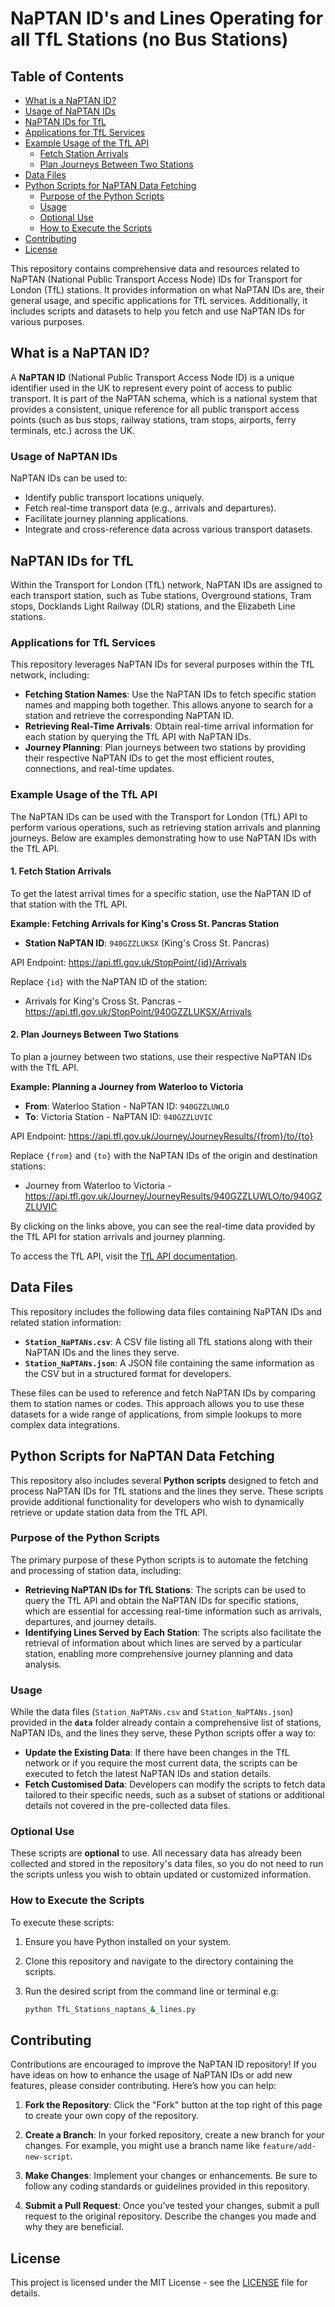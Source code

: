 # NaPTAN ID's and Lines Operating for all TfL Stations (no Bus Stations)

## Table of Contents

- [What is a NaPTAN ID?](#what-is-a-naptan-id)
- [Usage of NaPTAN IDs](#usage-of-naptan-ids)
- [NaPTAN IDs for TfL](#naptan-ids-for-tfl)
- [Applications for TfL Services](#applications-for-tfl-services)
- [Example Usage of the TfL API](#example-usage-of-the-tfl-api)
  - [Fetch Station Arrivals](#fetch-station-arrivals)
  - [Plan Journeys Between Two Stations](#plan-journeys-between-two-stations)
- [Data Files](#data-files)
- [Python Scripts for NaPTAN Data Fetching](#python-scripts-for-naptan-data-fetching)
  - [Purpose of the Python Scripts](#purpose-of-the-python-scripts)
  - [Usage](#usage)
  - [Optional Use](#optional-use)
  - [How to Execute the Scripts](#how-to-execute-the-scripts)
- [Contributing](#contributing)
- [License](#license)


This repository contains comprehensive data and resources related to NaPTAN (National Public Transport Access Node) IDs for Transport for London (TfL) stations. It provides information on what NaPTAN IDs are, their general usage, and specific applications for TfL services. Additionally, it includes scripts and datasets to help you fetch and use NaPTAN IDs for various purposes.

## What is a NaPTAN ID?

A **NaPTAN ID** (National Public Transport Access Node ID) is a unique identifier used in the UK to represent every point of access to public transport. It is part of the NaPTAN schema, which is a national system that provides a consistent, unique reference for all public transport access points (such as bus stops, railway stations, tram stops, airports, ferry terminals, etc.) across the UK.

### Usage of NaPTAN IDs

NaPTAN IDs can be used to:

- Identify public transport locations uniquely.
- Fetch real-time transport data (e.g., arrivals and departures).
- Facilitate journey planning applications.
- Integrate and cross-reference data across various transport datasets.

## NaPTAN IDs for TfL

Within the Transport for London (TfL) network, NaPTAN IDs are assigned to each transport station, such as Tube stations, Overground stations, Tram stops, Docklands Light Railway (DLR) stations, and the Elizabeth Line stations.

### Applications for TfL Services

This repository leverages NaPTAN IDs for several purposes within the TfL network, including:

- **Fetching Station Names**: Use the NaPTAN IDs to fetch specific station names and mapping both together. This allows anyone to search for a station and retrieve the corresponding NaPTAN ID.
- **Retrieving Real-Time Arrivals**: Obtain real-time arrival information for each station by querying the TfL API with NaPTAN IDs.
- **Journey Planning**: Plan journeys between two stations by providing their respective NaPTAN IDs to get the most efficient routes, connections, and real-time updates.

### Example Usage of the TfL API

The NaPTAN IDs can be used with the Transport for London (TfL) API to perform various operations, such as retrieving station arrivals and planning journeys. Below are examples demonstrating how to use NaPTAN IDs with the TfL API.

#### 1. Fetch Station Arrivals

To get the latest arrival times for a specific station, use the NaPTAN ID of that station with the TfL API. 

**Example: Fetching Arrivals for King's Cross St. Pancras Station**

- **Station NaPTAN ID**: `940GZZLUKSX` (King's Cross St. Pancras)

API Endpoint: https://api.tfl.gov.uk/StopPoint/{id}/Arrivals

Replace `{id}` with the NaPTAN ID of the station:

- Arrivals for King's Cross St. Pancras - https://api.tfl.gov.uk/StopPoint/940GZZLUKSX/Arrivals

#### 2. Plan Journeys Between Two Stations

To plan a journey between two stations, use their respective NaPTAN IDs with the TfL API. 

**Example: Planning a Journey from Waterloo to Victoria**

- **From**: Waterloo Station - NaPTAN ID: `940GZZLUWLO`
- **To**: Victoria Station - NaPTAN ID: `940GZZLUVIC`

API Endpoint: https://api.tfl.gov.uk/Journey/JourneyResults/{from}/to/{to}

Replace `{from}` and `{to}` with the NaPTAN IDs of the origin and destination stations:

- Journey from Waterloo to Victoria - https://api.tfl.gov.uk/Journey/JourneyResults/940GZZLUWLO/to/940GZZLUVIC

By clicking on the links above, you can see the real-time data provided by the TfL API for station arrivals and journey planning.

To access the TfL API, visit the [TfL API documentation](https://api.tfl.gov.uk/).

## Data Files

This repository includes the following data files containing NaPTAN IDs and related station information:

- **`Station_NaPTANs.csv`**: A CSV file listing all TfL stations along with their NaPTAN IDs and the lines they serve.
- **`Station_NaPTANs.json`**: A JSON file containing the same information as the CSV but in a structured format for developers.

These files can be used to reference and fetch NaPTAN IDs by comparing them to station names or codes. This approach allows you to use these datasets for a wide range of applications, from simple lookups to more complex data integrations.

## Python Scripts for NaPTAN Data Fetching

This repository also includes several **Python scripts** designed to fetch and process NaPTAN IDs for TfL stations and the lines they serve. These scripts provide additional functionality for developers who wish to dynamically retrieve or update station data from the TfL API.

### Purpose of the Python Scripts

The primary purpose of these Python scripts is to automate the fetching and processing of station data, including:

- **Retrieving NaPTAN IDs for TfL Stations**: The scripts can be used to query the TfL API and obtain the NaPTAN IDs for specific stations, which are essential for accessing real-time information such as arrivals, departures, and journey details.
- **Identifying Lines Served by Each Station**: The scripts also facilitate the retrieval of information about which lines are served by a particular station, enabling more comprehensive journey planning and data analysis.

### Usage

While the data files (`Station_NaPTANs.csv` and `Station_NaPTANs.json`) provided in the **`data`** folder already contain a comprehensive list of stations, NaPTAN IDs, and the lines they serve, these Python scripts offer a way to:

- **Update the Existing Data**: If there have been changes in the TfL network or if you require the most current data, the scripts can be executed to fetch the latest NaPTAN IDs and station details.
- **Fetch Customised Data**: Developers can modify the scripts to fetch data tailored to their specific needs, such as a subset of stations or additional details not covered in the pre-collected data files.

### Optional Use

These scripts are **optional** to use. All necessary data has already been collected and stored in the repository's data files, so you do not need to run the scripts unless you wish to obtain updated or customized information. 

### How to Execute the Scripts

To execute these scripts:

1. Ensure you have Python installed on your system.
2. Clone this repository and navigate to the directory containing the scripts.
3. Run the desired script from the command line or terminal e.g:

   ```sh
   python TfL_Stations_naptans_&_lines.py

## Contributing

Contributions are encouraged to improve the NaPTAN ID repository! If you have ideas on how to enhance the usage of NaPTAN IDs or add new features, please consider contributing. Here’s how you can help:

1. **Fork the Repository**: Click the "Fork" button at the top right of this page to create your own copy of the repository.

2. **Create a Branch**: In your forked repository, create a new branch for your changes. For example, you might use a branch name like `feature/add-new-script`.

3. **Make Changes**: Implement your changes or enhancements. Be sure to follow any coding standards or guidelines provided in this repository.

4. **Submit a Pull Request**: Once you’ve tested your changes, submit a pull request to the original repository. Describe the changes you made and why they are beneficial.

## License

This project is licensed under the MIT License - see the [LICENSE](LICENSE) file for details.
